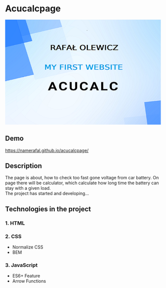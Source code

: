 # Acucalcpage
![acucalcpage website cover png](images/coveracucalc.png)

## Demo
https://namerafal.github.io/acucalcpage/

## Description

The page is about, how to check too fast gone voltage from car battery.
On page there will be calculator, which calculate how long time the battery can stay with a given load. <br>
The project has started and developing...

## Technologies in the project

### 1. HTML
### 2. CSS
 - Normalize CSS
 - BEM
### 3. JavaScript
 -  ES6+ Feature
 -  Arrow Functions
